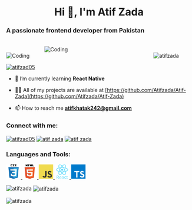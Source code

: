 <h1 align="center">Hi 👋, I'm Atif Zada</h1>
<h3 align="left">A passionate frontend developer from Pakistan</h3>
<br>
<img align="right" alt="Coding" width="400" src="https://media2.giphy.com/media/qgQUggAC3Pfv687qPC/giphy.gif?cid=ecf05e47tof9d7uzxmay79t32rje0avhgvbfqz3s72v9ptuk&rid=giphy.gif&ct=g" >
<img align="left" alt="Coding" width="400" src="https://media0.giphy.com/media/bAQH7WXKqtIBrPs7sR/giphy.gif?cid=ecf05e47etotilck7z3oyh6bpfrzwj1ij0f6826f5vo69579&rid=giphy.gif&ct=g">
<p align="left"> <img src="https://komarev.com/ghpvc/?username=atifzada&label=Profile%20views&color=0e75b6&style=flat" alt="atifzada" /> </p>
<p align="left"> <a href="https://twitter.com/atifzad05" target="blank"><img src="https://img.shields.io/twitter/follow/atifzad05?logo=twitter&style=for-the-badge" alt="atifzad05" /></a> </p>

- 🌱 I’m currently learning **React Native**
- 👨‍💻 All of my projects are available at [https://github.com/Atifzada/Atif-Zada](https://github.com/Atifzada/Atif-Zada)

- 📫 How to reach me **atifkhatak242@gmail.com**

<h3 align="left">Connect with me:</h3>
<p align="left">
<a href="https://twitter.com/atifzad05" target="blank"><img align="center" src="https://raw.githubusercontent.com/rahuldkjain/github-profile-readme-generator/master/src/images/icons/Social/twitter.svg" alt="atifzad05" height="30" width="40" /></a>
<a href="https://linkedin.com/in/atif zada" target="blank"><img align="center" src="https://raw.githubusercontent.com/rahuldkjain/github-profile-readme-generator/master/src/images/icons/Social/linked-in-alt.svg" alt="atif zada" height="30" width="40" /></a>
<a href="https://fb.com/atif zada" target="blank"><img align="center" src="https://raw.githubusercontent.com/rahuldkjain/github-profile-readme-generator/master/src/images/icons/Social/facebook.svg" alt="atif zada" height="30" width="40" /></a>
</p>

<h3 align="left">Languages and Tools:</h3>
<p align="left"> <a href="https://www.w3schools.com/css/" target="_blank" rel="noreferrer"> <img src="https://raw.githubusercontent.com/devicons/devicon/master/icons/css3/css3-original-wordmark.svg" alt="css3" width="40" height="40"/> </a> <a href="https://www.w3.org/html/" target="_blank" rel="noreferrer"> <img src="https://raw.githubusercontent.com/devicons/devicon/master/icons/html5/html5-original-wordmark.svg" alt="html5" width="40" height="40"/> </a> <a href="https://developer.mozilla.org/en-US/docs/Web/JavaScript" target="_blank" rel="noreferrer"> <img src="https://raw.githubusercontent.com/devicons/devicon/master/icons/javascript/javascript-original.svg" alt="javascript" width="40" height="40"/> </a> <a href="https://reactjs.org/" target="_blank" rel="noreferrer"> <img src="https://raw.githubusercontent.com/devicons/devicon/master/icons/react/react-original-wordmark.svg" alt="react" width="40" height="40"/> </a> <a href="https://www.typescriptlang.org/" target="_blank" rel="noreferrer"> <img src="https://raw.githubusercontent.com/devicons/devicon/master/icons/typescript/typescript-original.svg" alt="typescript" width="40" height="40"/> </a> </p>

<p><img align="left" src="https://github-readme-stats.vercel.app/api/top-langs?username=atifzada&show_icons=true&locale=en&layout=compact" alt="atifzada" /></p>

<p>&nbsp;<img align="center" src="https://github-readme-stats.vercel.app/api?username=atifzada&show_icons=true&locale=en" alt="atifzada" /></p>

<p><img align="center" src="https://github-readme-streak-stats.herokuapp.com/?user=atifzada&" alt="atifzada" /></p>

